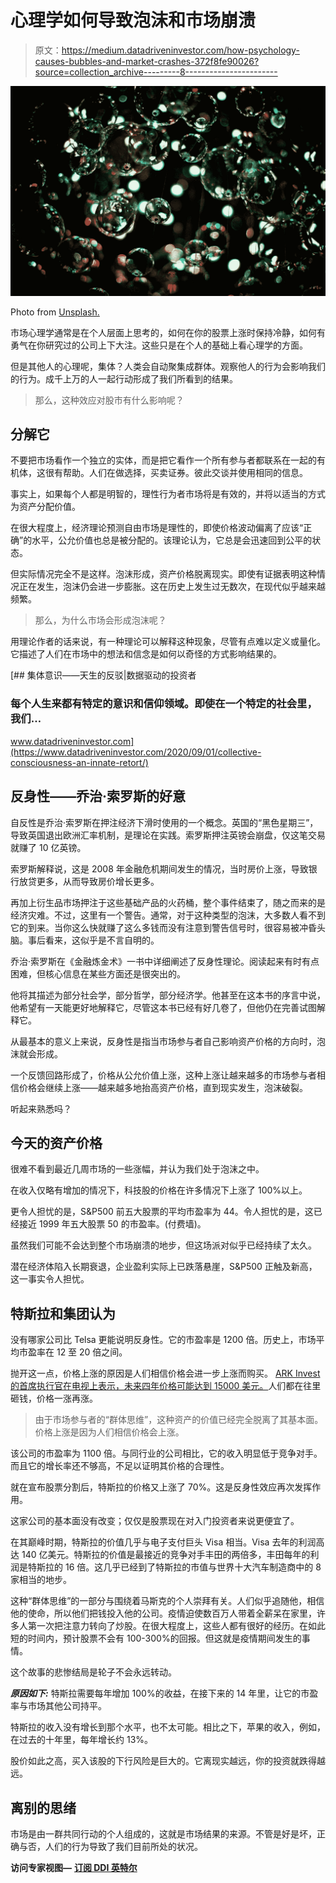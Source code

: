 # 心理学如何导致泡沫和市场崩溃

> 原文：<https://medium.datadriveninvestor.com/how-psychology-causes-bubbles-and-market-crashes-372f8fe90026?source=collection_archive---------8----------------------->

![](img/2ddcb5430e779068cf84173fb4777851.png)

Photo from [Unsplash.](https://unsplash.com/photos/090HzQiGPXI)

市场心理学通常是在个人层面上思考的，如何在你的股票上涨时保持冷静，如何有勇气在你研究过的公司上下大注。这些只是在个人的基础上看心理学的方面。

但是其他人的心理呢，集体？人类会自动聚集成群体。观察他人的行为会影响我们的行为。成千上万的人一起行动形成了我们所看到的结果。

> 那么，这种效应对股市有什么影响呢？

## 分解它

不要把市场看作一个独立的实体，而是把它看作一个所有参与者都联系在一起的有机体，这很有帮助。人们在做选择，买卖证券。彼此交谈并使用相同的信息。

事实上，如果每个人都是明智的，理性行为者市场将是有效的，并将以适当的方式为资产分配价值。

在很大程度上，经济理论预测自由市场是理性的，即使价格波动偏离了应该“正确”的水平，公允价值也总是被分配的。该理论认为，它总是会迅速回到公平的状态。

但实际情况完全不是这样。泡沫形成，资产价格脱离现实。即使有证据表明这种情况正在发生，泡沫仍会进一步膨胀。这在历史上发生过无数次，在现代似乎越来越频繁。

> 那么，为什么市场会形成泡沫呢？

用理论作者的话来说，有一种理论可以解释这种现象，尽管有点难以定义或量化。它描述了人们在市场中的想法和信念是如何以奇怪的方式影响结果的。

[](https://www.datadriveninvestor.com/2020/09/01/collective-consciousness-an-innate-retort/) [## 集体意识——天生的反驳|数据驱动的投资者

### 每个人生来都有特定的意识和信仰领域。即使在一个特定的社会里，我们…

www.datadriveninvestor.com](https://www.datadriveninvestor.com/2020/09/01/collective-consciousness-an-innate-retort/) 

## 反身性——乔治·索罗斯的好意

自反性是乔治·索罗斯在押注经济下滑时使用的一个概念。英国的“黑色星期三”，导致英国退出欧洲汇率机制，是理论在实践。索罗斯押注英镑会崩盘，仅这笔交易就赚了 10 亿英镑。

索罗斯解释说，这是 2008 年金融危机期间发生的情况，当时房价上涨，导致银行放贷更多，从而导致房价增长更多。

再加上衍生品市场押注于这些基础产品的火药桶，整个事件结束了，随之而来的是经济灾难。不过，这里有一个警告。通常，对于这种类型的泡沫，大多数人看不到它的到来。当你这么快就赚了这么多钱而没有注意到警告信号时，很容易被冲昏头脑。事后看来，这似乎是不言自明的。

乔治·索罗斯在《金融炼金术》一书中详细阐述了反身性理论。阅读起来有时有点困难，但核心信息在某些方面还是很突出的。

他将其描述为部分社会学，部分哲学，部分经济学。他甚至在这本书的序言中说，他希望有一天能更好地解释它，尽管这本书已经有好几卷了，但他仍在完善试图解释它。

从最基本的意义上来说，反身性是指当市场参与者自己影响资产价格的方向时，泡沫就会形成。

一个反馈回路形成了，价格从公允价值上涨，这种上涨让越来越多的市场参与者相信价格会继续上涨——越来越多地抬高资产价格，直到现实发生，泡沫破裂。

听起来熟悉吗？

## 今天的资产价格

很难不看到最近几周市场的一些涨幅，并认为我们处于泡沫之中。

在收入仅略有增加的情况下，科技股的价格在许多情况下上涨了 100%以上。

更令人担忧的是，S&P500 前五大股票的平均市盈率为 44。令人担忧的是，这已经接近 1999 年五大股票 50 的市盈率。(付费墙)。

虽然我们可能不会达到整个市场崩溃的地步，但这场派对似乎已经持续了太久。

潜在经济体陷入长期衰退，企业盈利实际上已跌落悬崖，S&P500 正触及新高，这一事实令人担忧。

## 特斯拉和集团认为

没有哪家公司比 Telsa 更能说明反身性。它的市盈率是 1200 倍。历史上，市场平均市盈率在 12 至 20 倍之间。

抛开这一点，价格上涨的原因是人们相信价格会进一步上涨而购买。 [ARK Invest 的首席执行官在电视上表示，未来四年价格可能达到 15000 美元。](https://www.ccn.com/tesla-at-15000-by-2024-has-ark-invest-lost-their-minds/)人们都在往里砸钱，价格一涨再涨。

> 由于市场参与者的“群体思维”，这种资产的价值已经完全脱离了其基本面。价格上涨是因为人们相信价格会上涨。

该公司的市盈率为 1100 倍。与同行业的公司相比，它的收入明显低于竞争对手。而且它的增长率还不够高，不足以证明其价格的合理性。

就在宣布股票分割后，特斯拉的价格又上涨了 70%。这是反身性效应再次发挥作用。

这家公司的基本面没有改变；仅仅是股票现在对入门投资者来说更便宜了。

在其巅峰时期，特斯拉的价值几乎与电子支付巨头 Visa 相当。Visa 去年的利润高达 140 亿美元。特斯拉的价值是最接近的竞争对手丰田的两倍多，丰田每年的利润是特斯拉的 16 倍。这几乎已经到了特斯拉的市值与世界十大汽车制造商中的 8 家相当的地步。

这种“群体思维”的一部分与围绕着马斯克的个人崇拜有关。人们似乎追随他，相信他的使命，所以他们把钱投入他的公司。疫情迫使数百万人带着全薪呆在家里，许多人第一次把注意力转向了炒股。在很大程度上，这些人都有很好的经历。在如此短的时间内，预计股票不会有 100-300%的回报。但这就是疫情期间发生的事情。

这个故事的悲惨结局是轮子不会永远转动。

***原因如下:*** 特斯拉需要每年增加 100%的收益，在接下来的 14 年里，让它的市盈率与市场其他公司持平。

特斯拉的收入没有增长到那个水平，也不太可能。相比之下，苹果的收入，例如，在过去的十年里，每年增长约 13%。

股价如此之高，买入该股的下行风险是巨大的。它离现实越远，你的投资就跌得越远。

## 离别的思绪

市场是由一群共同行动的个人组成的，这就是市场结果的来源。不管是好是坏，正确与否，人们的行为导致了我们目前所处的状况。

**访问专家视图—** [**订阅 DDI 英特尔**](https://datadriveninvestor.com/ddi-intel)
